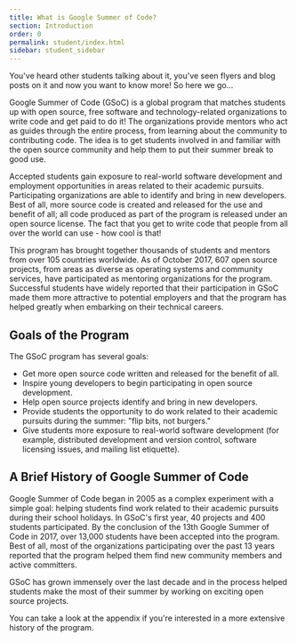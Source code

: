 ```yaml
---
title: What is Google Summer of Code?
section: Introduction
order: 0
permalink: student/index.html
sidebar: student_sidebar
---
```


You've heard other students talking about it, you've seen flyers and blog posts on it and now you want to know more! So here we go... 

Google Summer of Code (GSoC) is a global program that matches students up with open source, free software and technology-related organizations to write code and get paid to do it! The organizations provide mentors who act as guides through the entire process, from learning about the community to contributing code. The idea is to get students involved in and familiar with the open source community and help them to put their summer break to good use.

Accepted students gain exposure to real-world software development and employment opportunities in areas related to their academic pursuits. Participating organizations are able to identify and bring in new developers. Best of all, more source code is created and released for the use and benefit of all; all code produced as part of the program is released under an open source license. The fact that you get to write code that people from all over the world can use - how cool is that!

This program has brought together thousands of students and mentors from over 105 countries worldwide. As of October 2017, 607 open source projects, from areas as diverse as operating systems and community services, have participated as mentoring organizations for the program. Successful students have widely reported that their participation in GSoC made them more attractive to potential employers and that the program has helped greatly when embarking on their technical careers.


## Goals of the Program

The GSoC program has several goals:

*   Get more open source code written and released for the benefit of all.
*   Inspire young developers to begin participating in open source development.
*   Help open source projects identify and bring in new developers.
*   Provide students the opportunity to do work related to their academic pursuits during the summer: "flip bits, not burgers."
*   Give students more exposure to real-world software development (for example, distributed development and version control, software licensing issues, and mailing list etiquette).


## A Brief History of Google Summer of Code

Google Summer of Code began in 2005 as a complex experiment with a simple goal: helping students find work related to their academic pursuits during their school holidays. In GSoC's first year, 40 projects and 400 students participated. By the conclusion of the 13th Google Summer of Code in 2017, over 13,000 students have been accepted into the program. Best of all, most of the organizations participating over the past 13 years reported that the program helped them find new community members and active committers.

GSoC has grown immensely over the last decade and in the process helped students make the most of their summer by working on exciting open source projects. 

You can take a look at the appendix if you're interested in a more extensive history of the program.


